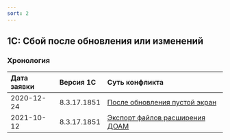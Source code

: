 ```yaml
---
sort: 2
---
```


## 1С: Сбой после обновления или изменений


### Хронология

|Дата заявки|Версия 1С|Суть конфликта
|:--- |:--- |:--- 
|2020-12-24|8.3.17.1851|[После обновления пустой экран](main-window-is-white)
|2021-10-12|8.3.17.1851|[Экспорт файлов расширения ДОАМ](export-extension-files)

